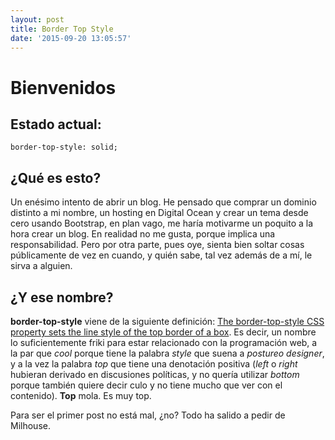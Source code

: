 ```yaml
---
layout: post
title: Border Top Style
date: '2015-09-20 13:05:57'
---
```


# Bienvenidos
## Estado actual:
<pre class="language-css"><code>border-top-style: solid;
</code></pre>

## ¿Qué es esto?

Un enésimo intento de abrir un blog. He pensado que comprar un dominio distinto a mi nombre, un hosting en Digital Ocean y crear un tema desde cero usando Bootstrap, en plan vago, me haría motivarme un poquito a la hora crear un blog. En realidad no me gusta, porque implica una responsabilidad. Pero por otra parte, pues oye, sienta bien soltar cosas públicamente de vez en cuando, y quién sabe, tal vez además de a mí, le sirva a alguien.

## ¿Y ese nombre?

**border-top-style** viene de la siguiente definición: [The border-top-style CSS property sets the line style of the top border of a box](https://developer.mozilla.org/en-US/docs/Web/CSS/border-top-style). Es decir, un nombre lo suficientemente friki para estar relacionado con la programación web, a la par que *cool* porque tiene la palabra *style* que suena a *postureo designer*, y a la vez la palabra *top* que tiene una denotación positiva (*left* o *right* hubieran derivado en discusiones políticas, y no quería utilizar *bottom* porque también quiere decir culo y no tiene mucho que ver con el contenido). **Top** mola. Es muy top.

Para ser el primer post no está mal, ¿no? Todo ha salido a pedir de Milhouse.
